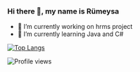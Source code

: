 ### Hi there 👋, my name is Rümeysa


- 🔭 I’m currently working on hrms project 
- 🌱 I’m currently learning Java and C# 


[![Top Langs](https://github-readme-stats.vercel.app/api/top-langs/?rümeysa-çelik-a24960206)](https://github.com/anuraghazra/github-readme-stats)



![Profile views](https://gpvc.arturio.dev/rumeysacelik)  

